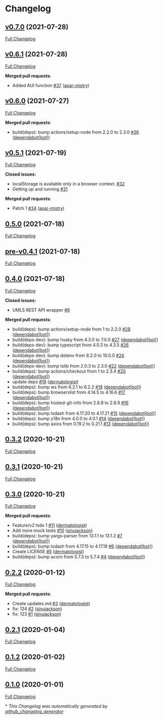 # Changelog

## [v0.7.0](https://github.com/dermatologist/umlsjs/tree/v0.7.0) (2021-07-28)

[Full Changelog](https://github.com/dermatologist/umlsjs/compare/v0.6.1...v0.7.0)

## [v0.6.1](https://github.com/dermatologist/umlsjs/tree/v0.6.1) (2021-07-28)

[Full Changelog](https://github.com/dermatologist/umlsjs/compare/v0.6.0...v0.6.1)

**Merged pull requests:**

- Added AUI function [\#37](https://github.com/dermatologist/umlsjs/pull/37) ([apar-mistry](https://github.com/apar-mistry))

## [v0.6.0](https://github.com/dermatologist/umlsjs/tree/v0.6.0) (2021-07-27)

[Full Changelog](https://github.com/dermatologist/umlsjs/compare/v0.5.1...v0.6.0)

**Merged pull requests:**

- build\(deps\): bump actions/setup-node from 2.2.0 to 2.3.0 [\#36](https://github.com/dermatologist/umlsjs/pull/36) ([dependabot[bot]](https://github.com/apps/dependabot))

## [v0.5.1](https://github.com/dermatologist/umlsjs/tree/v0.5.1) (2021-07-19)

[Full Changelog](https://github.com/dermatologist/umlsjs/compare/0.5.0...v0.5.1)

**Closed issues:**

- localStorage is available only in a browser context. [\#32](https://github.com/dermatologist/umlsjs/issues/32)
- Getting up and running [\#31](https://github.com/dermatologist/umlsjs/issues/31)

**Merged pull requests:**

- Patch 1 [\#34](https://github.com/dermatologist/umlsjs/pull/34) ([apar-mistry](https://github.com/apar-mistry))

## [0.5.0](https://github.com/dermatologist/umlsjs/tree/0.5.0) (2021-07-18)

[Full Changelog](https://github.com/dermatologist/umlsjs/compare/pre-v0.4.1...0.5.0)

## [pre-v0.4.1](https://github.com/dermatologist/umlsjs/tree/pre-v0.4.1) (2021-07-18)

[Full Changelog](https://github.com/dermatologist/umlsjs/compare/0.4.0...pre-v0.4.1)

## [0.4.0](https://github.com/dermatologist/umlsjs/tree/0.4.0) (2021-07-18)

[Full Changelog](https://github.com/dermatologist/umlsjs/compare/0.3.2...0.4.0)

**Closed issues:**

- UMLS REST API wrapper [\#8](https://github.com/dermatologist/umlsjs/issues/8)

**Merged pull requests:**

- build\(deps\): bump actions/setup-node from 1 to 2.2.0 [\#28](https://github.com/dermatologist/umlsjs/pull/28) ([dependabot[bot]](https://github.com/apps/dependabot))
- build\(deps-dev\): bump husky from 4.3.0 to 7.0.0 [\#27](https://github.com/dermatologist/umlsjs/pull/27) ([dependabot[bot]](https://github.com/apps/dependabot))
- build\(deps-dev\): bump typescript from 4.0.3 to 4.3.5 [\#26](https://github.com/dermatologist/umlsjs/pull/26) ([dependabot[bot]](https://github.com/apps/dependabot))
- build\(deps-dev\): bump dotenv from 8.2.0 to 10.0.0 [\#24](https://github.com/dermatologist/umlsjs/pull/24) ([dependabot[bot]](https://github.com/apps/dependabot))
- build\(deps-dev\): bump tslib from 2.0.3 to 2.3.0 [\#22](https://github.com/dermatologist/umlsjs/pull/22) ([dependabot[bot]](https://github.com/apps/dependabot))
- build\(deps\): bump actions/checkout from 1 to 2.3.4 [\#20](https://github.com/dermatologist/umlsjs/pull/20) ([dependabot[bot]](https://github.com/apps/dependabot))
- update deps [\#19](https://github.com/dermatologist/umlsjs/pull/19) ([dermatologist](https://github.com/dermatologist))
- build\(deps\): bump ws from 6.2.1 to 6.2.2 [\#18](https://github.com/dermatologist/umlsjs/pull/18) ([dependabot[bot]](https://github.com/apps/dependabot))
- build\(deps\): bump browserslist from 4.14.5 to 4.16.6 [\#17](https://github.com/dermatologist/umlsjs/pull/17) ([dependabot[bot]](https://github.com/apps/dependabot))
- build\(deps\): bump hosted-git-info from 2.8.8 to 2.8.9 [\#16](https://github.com/dermatologist/umlsjs/pull/16) ([dependabot[bot]](https://github.com/apps/dependabot))
- build\(deps\): bump lodash from 4.17.20 to 4.17.21 [\#15](https://github.com/dermatologist/umlsjs/pull/15) ([dependabot[bot]](https://github.com/apps/dependabot))
- build\(deps\): bump y18n from 4.0.0 to 4.0.1 [\#14](https://github.com/dermatologist/umlsjs/pull/14) ([dependabot[bot]](https://github.com/apps/dependabot))
- build\(deps\): bump axios from 0.19.2 to 0.21.1 [\#13](https://github.com/dermatologist/umlsjs/pull/13) ([dependabot[bot]](https://github.com/apps/dependabot))

## [0.3.2](https://github.com/dermatologist/umlsjs/tree/0.3.2) (2020-10-21)

[Full Changelog](https://github.com/dermatologist/umlsjs/compare/0.3.1...0.3.2)

## [0.3.1](https://github.com/dermatologist/umlsjs/tree/0.3.1) (2020-10-21)

[Full Changelog](https://github.com/dermatologist/umlsjs/compare/0.3.0...0.3.1)

## [0.3.0](https://github.com/dermatologist/umlsjs/tree/0.3.0) (2020-10-21)

[Full Changelog](https://github.com/dermatologist/umlsjs/compare/0.2.2...0.3.0)

**Merged pull requests:**

- Feature/v2 tsdx 1 [\#11](https://github.com/dermatologist/umlsjs/pull/11) ([dermatologist](https://github.com/dermatologist))
- Add more mock tests [\#10](https://github.com/dermatologist/umlsjs/pull/10) ([sinujackson](https://github.com/sinujackson))
- build\(deps\): bump yargs-parser from 13.1.1 to 13.1.2 [\#7](https://github.com/dermatologist/umlsjs/pull/7) ([dependabot[bot]](https://github.com/apps/dependabot))
- build\(deps\): bump lodash from 4.17.15 to 4.17.19 [\#6](https://github.com/dermatologist/umlsjs/pull/6) ([dependabot[bot]](https://github.com/apps/dependabot))
- Create LICENSE [\#5](https://github.com/dermatologist/umlsjs/pull/5) ([dermatologist](https://github.com/dermatologist))
- build\(deps\): bump acorn from 5.7.3 to 5.7.4 [\#4](https://github.com/dermatologist/umlsjs/pull/4) ([dependabot[bot]](https://github.com/apps/dependabot))

## [0.2.2](https://github.com/dermatologist/umlsjs/tree/0.2.2) (2020-01-12)

[Full Changelog](https://github.com/dermatologist/umlsjs/compare/0.2.1...0.2.2)

**Merged pull requests:**

- Create updates.md [\#3](https://github.com/dermatologist/umlsjs/pull/3) ([dermatologist](https://github.com/dermatologist))
- fix: 124 [\#2](https://github.com/dermatologist/umlsjs/pull/2) ([sinujackson](https://github.com/sinujackson))
- fix: 123 [\#1](https://github.com/dermatologist/umlsjs/pull/1) ([sinujackson](https://github.com/sinujackson))

## [0.2.1](https://github.com/dermatologist/umlsjs/tree/0.2.1) (2020-01-04)

[Full Changelog](https://github.com/dermatologist/umlsjs/compare/0.1.2...0.2.1)

## [0.1.2](https://github.com/dermatologist/umlsjs/tree/0.1.2) (2020-01-02)

[Full Changelog](https://github.com/dermatologist/umlsjs/compare/0.1.0...0.1.2)

## [0.1.0](https://github.com/dermatologist/umlsjs/tree/0.1.0) (2020-01-01)

[Full Changelog](https://github.com/dermatologist/umlsjs/compare/777241c262ef4816855becb8e1b8ff95b8852cc5...0.1.0)



\* *This Changelog was automatically generated by [github_changelog_generator](https://github.com/github-changelog-generator/github-changelog-generator)*
